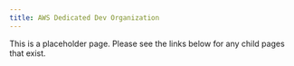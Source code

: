 ```yaml
---
title: AWS Dedicated Dev Organization
---
```


This is a placeholder page. Please see the links below for any child pages that exist.
